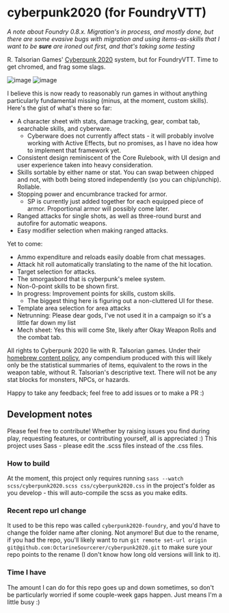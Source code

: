 # cyberpunk2020 (for FoundryVTT)
*A note about Foundry 0.8.x. Migration's in process, and mostly done, but there are some evasive bugs with migration and using items-as-skills that I want to be **sure** are ironed out first, and that's taking some testing*

R. Talsorian Games' [Cyberpunk 2020](https://talsorianstore.com/products/cyberpunk-2020) system, but for FoundryVTT. Time to get chromed, and frag some slags.

![image](https://user-images.githubusercontent.com/6842867/115111007-0f80f900-9f76-11eb-8b42-7f6b6682a6a3.png) ![image](https://user-images.githubusercontent.com/6842867/115111021-26bfe680-9f76-11eb-93ee-7cf42d44190f.png)

I believe this is now ready to reasonably run games in without anything particularly fundamental missing (minus, at the moment, custom skills).
Here's the gist of what's there so far:

* A character sheet with stats, damage tracking, gear, combat tab, searchable skills, and cyberware.
  * Cyberware does not currently affect stats - it will probably involve working with Active Effects, but no promises, as I have no idea how to implement that framework yet.
* Consistent design reminiscent of the Core Rulebook, with UI design and user experience taken into heavy consideration.
* Skills sortable by either name or stat. You can swap between chipped and not, with both being stored independently (so you can chip/unchip). Rollable.
* Stopping power and encumbrance tracked for armor.
  * SP is currently just added together for each equipped piece of armor. Proportional armor will possibly come later.
* Ranged attacks for single shots, as well as three-round burst and autofire for automatic weapons.
* Easy modifier selection when making ranged attacks.

Yet to come:
* Ammo expenditure and reloads easily doable from chat messages.
* Attack hit roll automatically translating to the name of the hit location.
* Target selection for attacks.
* The smorgasbord that is cyberpunk's melee system.
* Non-0-point skills to be shown first.
* In progress: Improvement points for skills, custom skills. 
  * The biggest thing here is figuring out a non-cluttered UI for these.
* Template area selection for area attacks
* Netrunning: Please dear gods, I've not used it in a campaign so it's a little far down my list
* Mech sheet: Yes this will come Ste, likely after Okay Weapon Rolls and the combat tab.

All rights to Cyberpunk 2020 lie with R. Talsorian games. Under their [homebrew content policy](https://rtalsoriangames.com/homebrew-content-policy/), any compendium produced with this will likely only be the statistical summaries of items, equivalent to the rows in the weapon table, without R. Talsorian's descriptive text. There will not be any stat blocks for monsters, NPCs, or hazards.

Happy to take any feedback; feel free to add issues or to make a PR :)

## Development notes
Please feel free to contribute! Whether by raising issues you find during play, requesting features, or contributing yourself, all is appreciated :) 
This project uses Sass - please edit the .scss files instead of the .css files.

### How to build
At the moment, this project only requires running `sass --watch scss/cyberpunk2020.scss css/cyberpunk2020.css` in the project's folder as you develop - this will auto-compile the scss as you make edits.

### Recent repo url change
It used to be this repo was called `cyberpunk2020-foundry`, and you'd have to change the folder name after cloning. Not anymore! But due to the rename, if you had the repo, you'll likely want to run `git remote set-url origin git@github.com:OctarineSourcerer/cyberpunk2020.git` to make sure your repo points to the rename (I don't know how long old versions will link to it).

### Time I have
The amount I can do for this repo goes up and down sometimes, so don't be particularly worried if some couple-week gaps happen. Just means I'm a little busy :)
